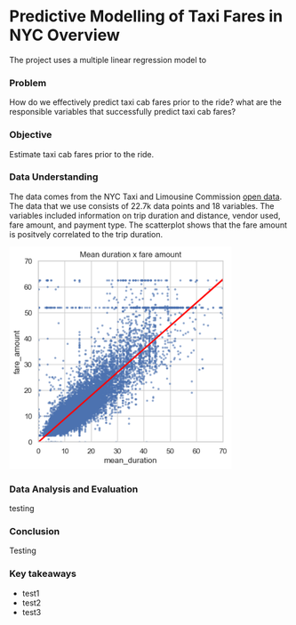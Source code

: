 # Predictive Modelling of Taxi Fares in NYC Overview
The project uses a multiple linear regression model to

### Problem
How do we effectively predict taxi cab fares prior to the ride? what are the responsible variables that successfully predict taxi cab fares?

### Objective
Estimate taxi cab fares prior to the ride.

### Data Understanding
The data comes from the NYC Taxi and Limousine Commission <a href="https://data.cityofnewyork.us/Transportation/2017-Yellow-Taxi-Trip-Data/biws-g3hs">open data</a>. The data that we use consists of 22.7k data points and 18 variables. The variables included information on trip duration and distance, vendor used, fare amount, and payment type. The scatterplot shows that the fare amount is positvely correlated to the trip duration.

<img src="images/Fare_duration_plot.png" alt="Fare plot" width="400" height="400" class="center">

### Data Analysis and Evaluation
testing

### Conclusion
Testing

### Key takeaways
- test1
- test2
- test3
